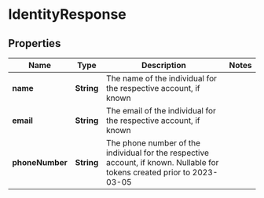 

# IdentityResponse


## Properties

Name | Type | Description | Notes
------------ | ------------- | ------------- | -------------
**name** | **String** | The name of the individual for the respective account, if known | 
**email** | **String** | The email of the individual for the respective account, if known | 
**phoneNumber** | **String** | The phone number of the individual for the respective account, if known. Nullable for tokens created prior to 2023-03-05  | 



